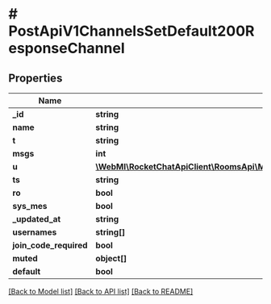 # # PostApiV1ChannelsSetDefault200ResponseChannel

## Properties

Name | Type | Description | Notes
------------ | ------------- | ------------- | -------------
**_id** | **string** |  | [optional]
**name** | **string** |  | [optional]
**t** | **string** |  | [optional]
**msgs** | **int** |  | [optional]
**u** | [**\WebMI\RocketChatApiClient\RoomsApi\Model\PostApiV1ChannelsAddAll200ResponseChannelU**](PostApiV1ChannelsAddAll200ResponseChannelU.md) |  | [optional]
**ts** | **string** |  | [optional]
**ro** | **bool** |  | [optional]
**sys_mes** | **bool** |  | [optional]
**_updated_at** | **string** |  | [optional]
**usernames** | **string[]** |  | [optional]
**join_code_required** | **bool** |  | [optional]
**muted** | **object[]** |  | [optional]
**default** | **bool** |  | [optional]

[[Back to Model list]](../../README.md#models) [[Back to API list]](../../README.md#endpoints) [[Back to README]](../../README.md)
